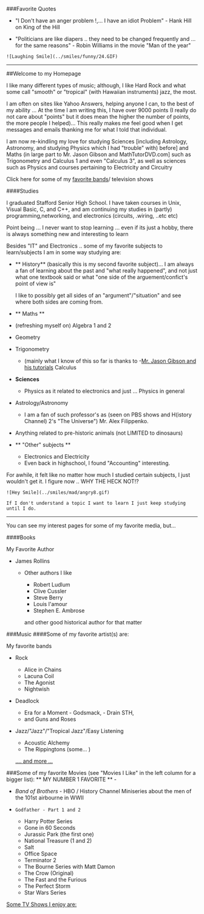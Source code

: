 ###Favorite Quotes

- "I Don't have an anger problem !,... I have an idiot Problem" - Hank Hill on King of the Hill

-	 "Politicians are like diapers .. they need to be changed frequently and ... for the same reasons" - Robin Williams in the movie "Man of the year"

    ![Laughing Smile](../smiles/funny/24.GIF)
---
##Welcome to my Homepage

I like many different types of music; although, I like Hard Rock and what some call "smooth" or "tropical" (with         Hawaiian instruments) jazz, the most.

I am often on sites like Yahoo Answers, helping  anyone I can, to the best of my ability ... At the time I am writing  this, I have over 9000 points (I really do not care about "points" but it does mean the higher the number of points, the more people I   helped)... This really makes me feel good when I get messages and  emails thanking me for what I told that individual.

 I am now re-kindling my love for studying Sciences  [including Astrology, Astronomy, and studying Physics which I had  "trouble" with) before] and Maths (in large part to Mr. Jason Gibson           and MathTutorDVD.com] such as Trigonometry and Calculus 1 and even         "Calculus 3", as well as sciences such as Physics and courses  pertaining to Electricity and Circuitry

  Click here for some of my <a href="#bands">favorite  bands</a>/ television shows

####Studies

I graduated Stafford Senior High School. I have taken courses in Unix, Visual Basic, C, and C++, and am continuing my studies in (partly) programming,networking, and electronics (circuits, .wiring, ..etc etc)

Point being ... I never want to stop learning ... even if its just a hobby, there is always something new and interesting to learn

Besides "IT" and Electronics .. some of my favorite subjects to learn/subjects I am in some way studying are:

 -  ** History**
(basically this is my second favorite subject)...  I am always a fan of learning about the past and "what really  happened", and not just what one textbook said or what "one side  of the arguement/confict's point of view is"

	I like to possibly get all sides of an   "argument"/"situation" and see where both sides are coming from.

-    ** Maths **
   -  (refreshing myself on) Algebra 1 and 2
   -   Geometry
   -   Trigonometry
       - (mainly what I know of this so far is thanks to
          -[Mr. Jason Gibson and his tutorials](http://www.mathtutordvd.com) Calculus


- **Sciences**

  -	Physics as it related to electronics and just ...   Physics in general

 - Astrology/Astronomy
    -  I am a fan of such professor's as (seen on PBS shows and H(istory Channel) 2's "The Universe") Mr. Alex Filippenko.

 -  Anything related to pre-historic animals (not LIMITED to dinosaurs)

-  ** "Other" subjects **
    - Electronics and Electricity
    - Even back in highschool, I found "Accounting" interesting.

 For awhile, it felt like no matter how much I studied certain subjects, I just wouldn't get it. I figure now ..    WHY THE HECK NOT!?

    ![Hey Smile](../smiles/mad/angry8.gif)

	If I don't understand a topic I want to learn I just keep studying  until I do.

 ---

You can see my interest pages for some of my favorite media, but...

####Books

My Favorite Author
-	James Rollins

	- Other authors I like
		- 	Robert Ludlum
		- 	Clive Cussler
		- 	Steve Berry
		- 	Louis l'amour
		- 	Stephen E. Ambrose

       and other good historical author for that matter

###Music
####Some of my favorite artist(s) are:

 My favorite bands
  - Rock
   	-	Alice in Chains
    -	Lacuna Coil
      -  The Agonist
      - Nightwish
   -  Deadlock
      - Era for a Moment
     -	Godsmack,
     -	Drain STH,
      -	and Guns and Roses


- Jazz/"Jazz"/"Tropical Jazz"/Easy Listening
   -  Acoustic Alchemy
  - The Rippingtons (some... )

   [.... and more ...](interests/interestIndex.php)

###Some of my favorite Movies (see "Movies I Like"  in the left column for a bigger list):
   ** MY NUMBER 1 FAVORITE ** -

-   *Band of  Brothers*  - HBO / History Channel Miniseries about the men of the 101st airbourne in WWII

  -  	Godfather - Part 1 and 2
    - 	Harry Potter Series
    - 	Gone in 60 Seconds
    - 	Jurassic Park (the first one)
    - 	National Treasure (1 and 2)
    - 	Salt
    - 	Office Space
    -   Terminator 2
    -   The Bourne Series with Matt Damon
    -   The Crow (Original)
    -   The Fast and the Furious
    -   The Perfect Storm
    -   Star Wars Series

[Some TV Shows I enjoy are:](/windowsHQ/personal/interests/tvShows.php)

<?php include $sitePath . "/modules/tech/baseTechFooter.tpl"; ?>
